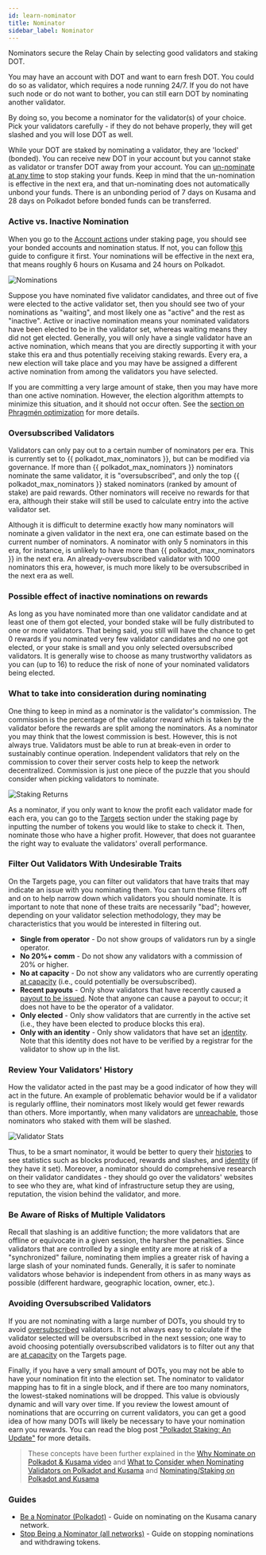 ```yaml
---
id: learn-nominator
title: Nominator
sidebar_label: Nominator
---
```


Nominators secure the Relay Chain by selecting good validators and staking DOT.

You may have an account with DOT and want to earn fresh DOT. You could do so as validator, which
requires a node running 24/7. If you do not have such node or do not want to bother, you can still
earn DOT by nominating another validator.

By doing so, you become a nominator for the validator(s) of your choice. Pick your validators
carefully - if they do not behave properly, they will get slashed and you will lose DOT as well.

While your DOT are staked by nominating a validator, they are 'locked' (bonded). You can receive new
DOT in your account but you cannot stake as validator or transfer DOT away from your account. You
can [un-nominate at any time](maintain-guides-how-to-unbond) to stop staking your funds. Keep in
mind that the un-nomination is effective in the next era, and that un-nominating does not
automatically unbond your funds. There is an unbonding period of 7 days on Kusama and 28 days on
Polkadot before bonded funds can be transferred.

### Active vs. Inactive Nomination

When you go to the [Account actions](https://polkadot.js.org/apps/#/staking/actions) under staking
page, you should see your bonded accounts and nomination status. If not, you can follow
[this](maintain-guides-how-to-nominate-polkadot) guide to configure it first. Your nominations will
be effective in the next era, that means roughly 6 hours on Kusama and 24 hours on Polkadot.

![Nominations](/img/staking/polkadotjs_nominator_account.png)

Suppose you have nominated five validator candidates, and three out of five were elected to the
active validator set, then you should see two of your nominations as "waiting", and most likely one
as "active" and the rest as "inactive". Active or inactive nomination means your nominated
validators have been elected to be in the validator set, whereas waiting means they did not get
elected. Generally, you will only have a single validator have an active nomination, which means
that you are directly supporting it with your stake this era and thus potentially receiving staking
rewards. Every era, a new election will take place and you may have be assigned a different active
nomination from among the validators you have selected.

If you are committing a very large amount of stake, then you may have more than one active
nomination. However, the election algorithm attempts to minimize this situation, and it should not
occur often. See the [section on Phragmén optimization](learn-phragmen#optimizations) for more
details.

### Oversubscribed Validators

Validators can only pay out to a certain number of nominators per era. This is currently set to
{{ polkadot_max_nominators }}, but can be modified via governance. If more than
{{ polkadot_max_nominators }} nominators nominate the same validator, it is "oversubscribed", and
only the top {{ polkadot_max_nominators }} staked nominators (ranked by amount of stake) are paid
rewards. Other nominators will receive no rewards for that era, although their stake will still be
used to calculate entry into the active validator set.

Although it is difficult to determine exactly how many nominators will nominate a given validator in
the next era, one can estimate based on the current number of nominators. A nominator with only 5
nominators in this era, for instance, is unlikely to have more than {{ polkadot_max_nominators }} in
the next era. An already-oversubscribed validator with 1000 nominators this era, however, is much
more likely to be oversubscribed in the next era as well.

### Possible effect of inactive nominations on rewards

As long as you have nominated more than one validator candidate and at least one of them got
elected, your bonded stake will be fully distributed to one or more validators. That being said, you
still will have the chance to get 0 rewards if you nominated very few validator candidates and no
one got elected, or your stake is small and you only selected oversubscribed validators. It is
generally wise to choose as many trustworthy validators as you can (up to 16) to reduce the risk of
none of your nominated validators being elected.

### What to take into consideration during nominating

One thing to keep in mind as a nominator is the validator's commission. The commission is the
percentage of the validator reward which is taken by the validator before the rewards are split
among the nominators. As a nominator you may think that the lowest commission is best. However, this
is not always true. Validators must be able to run at break-even in order to sustainably continue
operation. Independent validators that rely on the commission to cover their server costs help to
keep the network decentralized. Commission is just one piece of the puzzle that you should consider
when picking validators to nominate.

![Staking Returns](/img/staking/polkadotjs_nominators_target.png)

As a nominator, if you only want to know the profit each validator made for each era, you can go to
the [Targets](https://polkadot.js.org/apps/#/staking/targets) section under the staking page by
inputting the number of tokens you would like to stake to check it. Then, nominate those who have a
higher profit. However, that does not guarantee the right way to evaluate the validators' overall
performance.

### Filter Out Validators With Undesirable Traits

On the Targets page, you can filter out validators that have traits that may indicate an issue with
you nominating them. You can turn these filters off and on to help narrow down which validators you
should nominate. It is important to note that none of these traits are necessarily "bad"; however,
depending on your validator selection methodology, they may be characteristics that you would be
interested in filtering out.

- **Single from operator** - Do not show groups of validators run by a single operator.
- **No 20%+ comm** - Do not show any validators with a commission of 20% or higher.
- **No at capacity** - Do not show any validators who are currently operating
  [at capacity](glossary#capacity) (i.e., could potentially be oversubscribed).
- **Recent payouts** - Only show validators that have recently caused a
  [payout to be issued](learn-simple-payouts). Note that anyone can cause a payout to occur; it does
  not have to be the operator of a validator.
- **Only elected** - Only show validators that are currently in the active set (i.e., they have been
  elected to produce blocks this era).
- **Only with an identity** - Only show validators that have set an [identity](learn-identity). Note
  that this identity does not have to be verified by a registrar for the validator to show up in the
  list.

### Review Your Validators' History

How the validator acted in the past may be a good indicator of how they will act in the future. An
example of problematic behavior would be if a validator is regularly offline, their nominators most
likely would get fewer rewards than others. More importantly, when many validators are
[unreachable](learn-staking#unresponsiveness), those nominators who staked with them will be
slashed.

![Validator Stats](/img/staking/polkadotjs_validator_stats.png)

Thus, to be a smart nominator, it would be better to query their
[histories](https://polkadot.js.org/apps/#/staking/query/) to see statistics such as blocks
produced, rewards and slashes, and [identity](learn-identity) (if they have it set). Moreover, a
nominator should do comprehensive research on their validator candidates - they should go over the
validators' websites to see who they are, what kind of infrastructure setup they are using,
reputation, the vision behind the validator, and more.

### Be Aware of Risks of Multiple Validators

Recall that slashing is an additive function; the more validators that are offline or equivocate in
a given session, the harsher the penalties. Since validators that are controlled by a single entity
are more at risk of a "synchronized" failure, nominating them implies a greater risk of having a
large slash of your nominated funds. Generally, it is safer to nominate validators whose behavior is
independent from others in as many ways as possible (different hardware, geographic location, owner,
etc.).

### Avoiding Oversubscribed Validators

If you are not nominating with a large number of DOTs, you should try to avoid
[oversubscribed](glossary#oversubscribed) validators. It is not always easy to calculate if the
validator selected will be oversubscribed in the next session; one way to avoid choosing potentially
oversubscribed validators is to filter out any that are [at capacity](glossary#capacity) on the
Targets page.

Finally, if you have a very small amount of DOTs, you may not be able to have your nomination fit
into the election set. The nominator to validator mapping has to fit in a single block, and if there
are too many nominators, the lowest-staked nominations will be dropped. This value is obviously
dynamic and will vary over time. If you review the lowest amount of nominations that are occurring
on current validators, you can get a good idea of how many DOTs will likely be necessary to have
your nomination earn you rewards. You can read the blog post
["Polkadot Staking: An Update"](https://polkadot.network/polkadot-staking-an-update/) for more
details.

> These concepts have been further explained in the
> [Why Nominate on Polkadot & Kusama video](https://www.youtube.com/watch?v=weG_uzdSs1E&list=PLOyWqupZ-WGuAuS00rK-pebTMAOxW41W8&index=4)
> and
> [What to Consider when Nominating Validators on Polkadot and Kusama](https://www.youtube.com/watch?v=K-a4CgVchvU&list=PLOyWqupZ-WGuAuS00rK-pebTMAOxW41W8&index=9)
> and
> [Nominating/Staking on Polkadot and Kusama](https://www.youtube.com/watch?v=NYs9oWAbzbE&list=PLOyWqupZ-WGuAuS00rK-pebTMAOxW41W8&index=14)

### Guides

- [Be a Nominator (Polkadot)](maintain-guides-how-to-nominate-polkadot) - Guide on nominating on the
  Kusama canary network.
- [Stop Being a Nominator (all networks)](maintain-guides-how-to-unbond) - Guide on stopping
  nominations and withdrawing tokens.
